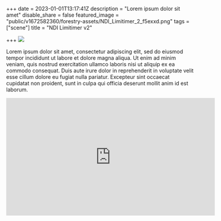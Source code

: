 +++
date = 2023-01-01T13:17:41Z
description = "Lorem ipsum dolor sit amet"
disable_share = false
featured_image = "public/v1672582360/forestry-assets/NDI_Limitimer_2_f5exxd.png"
tags = ["scene"]
title = "NDI Limitimer v2"

+++
![](https://res.cloudinary.com/dnlatycnu/image/upload/v1672582360/forestry-assets/NDI_Limitimer_2_f5exxd.png)

Lorem ipsum dolor sit amet, consectetur adipiscing elit, sed do eiusmod tempor incididunt ut labore et dolore magna aliqua. Ut enim ad minim veniam, quis nostrud exercitation ullamco laboris nisi ut aliquip ex ea commodo consequat. Duis aute irure dolor in reprehenderit in voluptate velit esse cillum dolore eu fugiat nulla pariatur. Excepteur sint occaecat cupidatat non proident, sunt in culpa qui officia deserunt mollit anim id est laborum.

<iframe width="560" height="315" src="https://www.youtube.com/embed/lcUroqMAiP4" title="YouTube video player" frameborder="0" allow="accelerometer; autoplay; clipboard-write; encrypted-media; gyroscope; picture-in-picture" allowfullscreen></iframe>